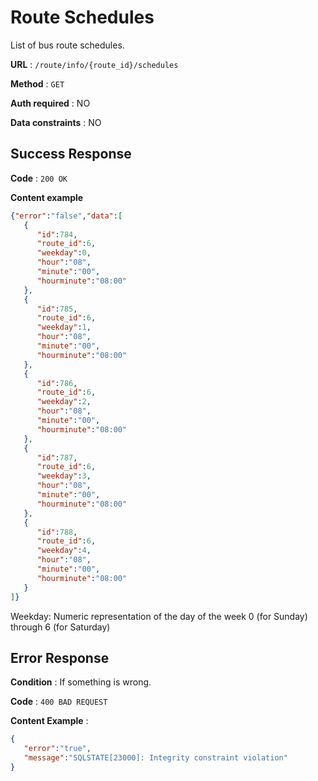 # Route Schedules

List of bus route schedules.

**URL** : `/route/info/{route_id}/schedules`

**Method** : `GET`

**Auth required** : NO

**Data constraints** : NO

## Success Response

**Code** : `200 OK`

**Content example**

```json
{"error":"false","data":[
   {  
      "id":784,
      "route_id":6,
      "weekday":0,
      "hour":"08",
      "minute":"00",
      "hourminute":"08:00"
   },
   {  
      "id":785,
      "route_id":6,
      "weekday":1,
      "hour":"08",
      "minute":"00",
      "hourminute":"08:00"
   },
   {  
      "id":786,
      "route_id":6,
      "weekday":2,
      "hour":"08",
      "minute":"00",
      "hourminute":"08:00"
   },
   {  
      "id":787,
      "route_id":6,
      "weekday":3,
      "hour":"08",
      "minute":"00",
      "hourminute":"08:00"
   },
   {  
      "id":788,
      "route_id":6,
      "weekday":4,
      "hour":"08",
      "minute":"00",
      "hourminute":"08:00"
   }
]}
```

Weekday: Numeric representation of the day of the week  0 (for Sunday) through 6 (for Saturday)

## Error Response

**Condition** : If something is wrong.

**Code** : `400 BAD REQUEST`

**Content Example** :

```json
{  
   "error":"true",
   "message":"SQLSTATE[23000]: Integrity constraint violation"
}
```